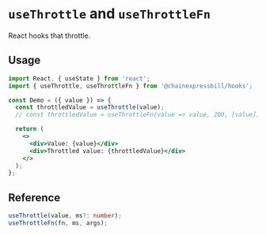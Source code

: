# `useThrottle` and `useThrottleFn`

React hooks that throttle.

## Usage

```jsx
import React, { useState } from 'react';
import { useThrottle, useThrottleFn } from '@chainexpressbill/hooks';

const Demo = ({ value }) => {
  const throttledValue = useThrottle(value);
  // const throttledValue = useThrottleFn(value => value, 200, [value]);

  return (
    <>
      <div>Value: {value}</div>
      <div>Throttled value: {throttledValue}</div>
    </>
  );
};
```

## Reference

```ts
useThrottle(value, ms?: number);
useThrottleFn(fn, ms, args);
```
